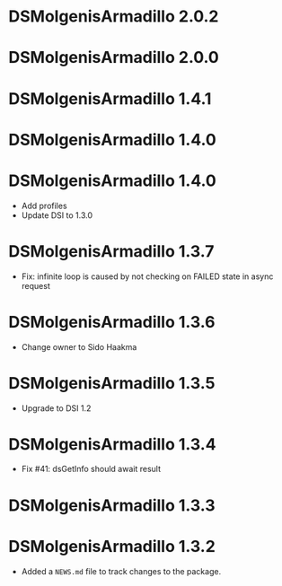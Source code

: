 # DSMolgenisArmadillo 2.0.2

# DSMolgenisArmadillo 2.0.0

# DSMolgenisArmadillo 1.4.1

# DSMolgenisArmadillo 1.4.0

# DSMolgenisArmadillo 1.4.0
* Add profiles
* Update DSI to 1.3.0

# DSMolgenisArmadillo 1.3.7

* Fix: infinite loop is caused by not checking on FAILED state in async request

# DSMolgenisArmadillo 1.3.6

* Change owner to Sido Haakma

# DSMolgenisArmadillo 1.3.5

* Upgrade to DSI 1.2

# DSMolgenisArmadillo 1.3.4

* Fix #41: dsGetInfo should await result

# DSMolgenisArmadillo 1.3.3

# DSMolgenisArmadillo 1.3.2

* Added a `NEWS.md` file to track changes to the package.
